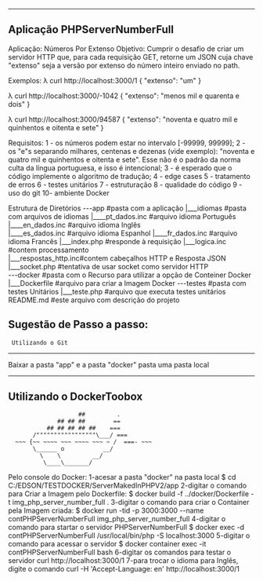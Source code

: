 


-------------------------------------
   Aplicação PHPServerNumberFull
-------------------------------------

Aplicação: Números Por Extenso
Objetivo: Cumprir o desafio de criar um servidor HTTP que, para cada requisição GET, retorne um JSON cuja chave "extenso" seja a versão por extenso do número inteiro enviado no path. 

Exemplos:
λ curl http://localhost:3000/1
{ "extenso": "um" }

λ curl http://localhost:3000/-1042
{ "extenso": "menos mil e quarenta e dois" }

λ curl http://localhost:3000/94587
{ "extenso": "noventa e quatro mil e quinhentos e oitenta e sete" }

Requisitos:
1 - os números podem estar no intervalo [-99999, 99999];
2 - os "e"s separando milhares, centenas e dezenas (vide exemplo): "noventa e quatro mil e quinhentos e oitenta e sete". Esse não é o padrão da norma culta da língua portuguesa, e isso é intencional;
3 - é esperado que o código implemente o algoritmo de tradução;
4 - edge cases
5 - tratamento de erros
6 - testes unitários
7 - estruturação
8 - qualidade do código
9 - uso do git
10- ambiente Docker


Estrutura de Diretórios
---app                   #pasta com a aplicação 
   |___idiomas           #pasta com arquivos de idiomas
       |____pt_dados.inc #arquivo idioma Português   
       |____en_dados.inc #arquivo idioma Inglês   
       |____es_dados.inc #arquivo idioma Espanhol
       |____fr_dados.inc #arquivo idioma Francês
   |___index.php         #responde à requisição
   |___logica.inc        #contem processamento  
   |___respostas_http.inc#contem cabeçalhos HTTP e Resposta JSON  
   |___socket.php        #tentativa de usar socket como servidor HTTP     
---docker                #pasta com o Recurso para utilizar a opção de Conteiner Docker 
   |___Dockerfile        #arquivo para criar a Imagem Docker
---testes                #pasta com testes Unitários
   |___teste.php         #arquivo que executa testes unitários
README.md                #este arquivo com descrição do projeto   


Sugestão de Passo a passo:
-----------------------------
     Utilizando o Git
-----------------------------
Baixar a pasta "app" e a pasta "docker" pasta uma pasta local

-----------------------------
   Utilizando o DockerToobox
-----------------------------

                        ##         .
                  ## ## ##        ==
               ## ## ## ## ##    ===
           /"""""""""""""""""\___/ ===
      ~~~ {~~ ~~~~ ~~~ ~~~~ ~~~ ~ /  ===- ~~~
           \______ o           __/
             \    \         __/
              \____\_______/

Pelo console do Docker:
1-acesar a pasta "docker" na pasta local
$ cd C:/EDSON/TESTDOCKER/ServerMakedInPHPV2/app
2-digitar o comando para Criar a Imagem pelo Dockerfile:
$ docker build -f ../docker/Dockerfile -t img_php_server_number_full .
3-digitar o comando para criar o Container pela Imagem criada:
$ docker run -tid -p 3000:3000 --name contPHPServerNumberFull img_php_server_number_full 
4-digitar o comando para startar o servidor PHPServerNumberFull
$ docker exec -d contPHPServerNumberFull /usr/local/bin/php -S localhost:3000
5-digitar o comando para acessar o servidor
$ docker container exec -it contPHPServerNumberFull bash
6-digitar os comandos para testar o servidor
curl http://localhost:3000/1
7-para trocar o idioma para Inglês, digite o comando
curl -H 'Accept-Language: en' http://localhost:3000/1 


~~~~~~~~~~~~~~~~~~~~~~~~~~

